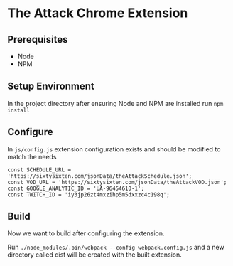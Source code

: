 # The Attack Chrome Extension
## Prerequisites
 - Node
 - NPM


## Setup Environment
In the project directory after ensuring Node and NPM are installed run `npm install` 


## Configure
In `js/config.js` extension configuration exists and should be modified to match the needs
```
const SCHEDULE_URL = 'https://sixtysixten.com/jsonData/theAttackSchedule.json';
const VOD_URL = 'https://sixtysixten.com/jsonData/theAttackVOD.json';
const GOOGLE_ANALYTIC_ID = 'UA-96454610-1';
const TWITCH_ID = 'iy3jp26zt4mxzihp5m5dxxzc4c198q';
```


## Build
Now we want to build after configuring the extension.

Run `./node_modules/.bin/webpack --config webpack.config.js` and a new directory called dist will be created with the built extension.
